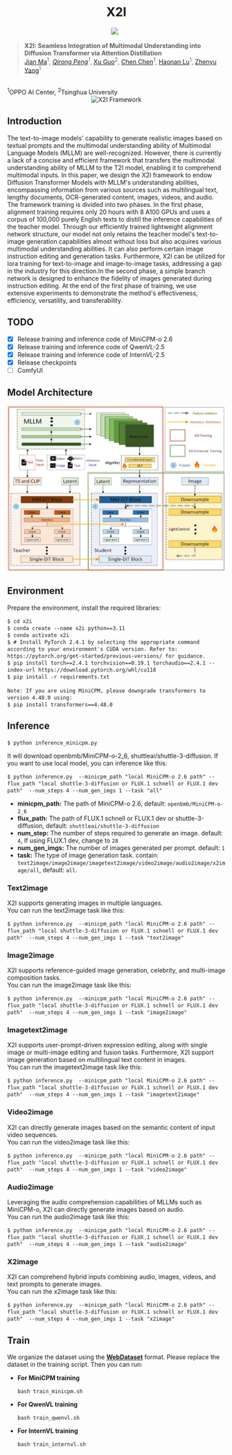 <div align="center">
  <h1>X2I</h1>
<a href='https://export.arxiv.org/abs/2503.06134'><img src='https://img.shields.io/badge/arXiv-2503.06134-b31b1b.svg'></a> &nbsp;
</div>


> **X2I: Seamless Integration of Multimodal Understanding into Diffusion Transformer via Attention Distillation**
> <br>
[Jian Ma](https://scholar.google.com/citations?hl=zh-CN&user=XtzIT8UAAAAJ)<sup>1</sup>*, 
[Qirong Peng](https://scholar.google.com/citations?view_op=list_works&hl=zh-CN&user=gUPpazEAAAAJ)<sup>1</sup>*, 
[Xu Guo](https://github.com/Guoxu1233)<sup>2</sup>, 
[Chen Chen](https://scholar.google.com/citations?user=CANDhfAAAAAJ&hl=zh-CN)<sup>1</sup>,
[Haonan Lu](https://scholar.google.com/citations?user=EPBgKu0AAAAJ&hl=en)<sup>1</sup>,
[Zhenyu Yang](https://scholar.google.com/citations?user=rZ15gC4AAAAJ)<sup>1</sup>
<br>
<sup>1</sup>OPPO AI Center, <sup>2</sup>Tsinghua University
<br>

<div align="center">
  <img src="assets/figures/intro.jpg" alt="X2I Framework">
</div>

## Introduction

The text-to-image models' capability to generate realistic images based on textual prompts and the multimodal understanding ability of Multimodal Language Models (MLLM) are well-recognized. However, there is currently a lack of a concise and efficient framework that transfers the multimodal understanding ability of MLLM to the T2I model, enabling it to comprehend multimodal inputs. In this paper, we design the X2I framework to endow Diffusion Transformer Models with MLLM's understanding abilities, encompassing information from various sources such as multilingual text, lengthy documents, OCR-generated content, images, videos, and audio. The framework training is divided into two phases. In the first phase, alignment training requires only 20 hours with 8 A100 GPUs and uses a corpus of 100,000 purely English texts to distill the inference capabilities of the teacher model. Through our efficiently trained lightweight alignment network structure, our model not only retains the teacher model's text-to-image generation capabilities almost without loss but also acquires various multimodal understanding abilities. It can also perform certain image instruction editing and generation tasks. Furthermore, X2I can be utilized for lora training for text-to-image and image-to-image tasks, addressing a gap in the industry for this direction.In the second phase, a simple branch network is designed to enhance the fidelity of images generated during instruction editing. At the end of the first phase of training, we use extensive experiments to demonstrate the method's effectiveness, efficiency, versatility, and transferability.

## TODO
- [x] Release training and inference code of MiniCPM-o 2.6
- [x] Release training and inference code of QwenVL-2.5
- [x] Release training and inference code of InternVL-2.5
- [x] Release checkpoints
- [ ] ComfyUI

## Model Architecture
![framework](assets/figures/method.jpg "framework")
## Environment

Prepare the environment, install the required libraries:

```shell
$ cd x2i
$ conda create --name x2i python==3.11
$ conda activate x2i
$ # Install PyTorch 2.4.1 by selecting the appropriate command according to your environment's CUDA version. Refer to: https://pytorch.org/get-started/previous-versions/ for guidance.
$ pip install torch==2.4.1 torchvision==0.19.1 torchaudio==2.4.1 --index-url https://download.pytorch.org/whl/cu118
$ pip install -r requirements.txt

Note: If you are using MiniCPM, please downgrade transformers to version 4.48.0 using:
$ pip install transformers==4.48.0
```

## Inference

```shell
$ python inference_minicpm.py
```

It will download openbmb/MiniCPM-o-2_6, shuttleai/shuttle-3-diffusion.
If you want to use local model, you can inference like this:

```shell
$ python inference.py  --minicpm_path "local MiniCPM-o 2.6 path" --flux_path "local shuttle-3-diffusion or FLUX.1 schnell or FLUX.1 dev path"  --num_steps 4 --num_gen_imgs 1 --task "all"
```
- **minicpm_path:** The path of MiniCPM-o 2.6, default: `openbmb/MiniCPM-o-2_6`
- **flux_path:** The path of FLUX.1 schnell or FLUX.1 dev or shuttle-3-diffusion, default: `shuttleai/shuttle-3-diffusion`
- **num_step:** The number of steps required to generate an image. default: `4`, If using FLUX.1 dev, change to `28`
- **num_gen_imgs:** The number of images generated per prompt. default: `1`
- **task:** The type of image generation task. contain: `text2image/image2image/imagetext2image/video2image/audio2image/x2image/all`, default: `all`.

### Text2image

X2I supports generating images in multiple languages. <br/>
You can run the text2image task like this:

```shell
$ python inference.py  --minicpm_path "local MiniCPM-o 2.6 path" --flux_path "local shuttle-3-diffusion or FLUX.1 schnell or FLUX.1 dev path"  --num_steps 4 --num_gen_imgs 1 --task "text2image"
```

### Image2image

X2I supports reference-guided image generation, celebrity, and multi-image composition tasks. <br/>
You can run the image2image task like this:


```shell
$ python inference.py  --minicpm_path "local MiniCPM-o 2.6 path" --flux_path "local shuttle-3-diffusion or FLUX.1 schnell or FLUX.1 dev path"  --num_steps 4 --num_gen_imgs 1 --task "image2image"
```


### Imagetext2image

X2I supports user-prompt-driven expression editing, along with single image or multi-image editing and fusion tasks. Furthermore, X2I support image generation based on multilingual text content in images. <br/>
You can run the imagetext2image task like this:

```shell
$ python inference.py  --minicpm_path "local MiniCPM-o 2.6 path" --flux_path "local shuttle-3-diffusion or FLUX.1 schnell or FLUX.1 dev path"  --num_steps 4 --num_gen_imgs 1 --task "imagetext2image"
```

### Video2image

X2I can directly generate images based on the semantic content of input video sequences. <br/>
You can run the video2image task like this:

```shell
$ python inference.py  --minicpm_path "local MiniCPM-o 2.6 path" --flux_path "local shuttle-3-diffusion or FLUX.1 schnell or FLUX.1 dev path"  --num_steps 4 --num_gen_imgs 1 --task "video2image"
```

### Audio2image

Leveraging the audio comprehension capabilities of MLLMs such as MiniCPM-o, X2I can directly generate images based on audio.<br/>
You can run the audio2image task like this:

```shell
$ python inference.py  --minicpm_path "local MiniCPM-o 2.6 path" --flux_path "local shuttle-3-diffusion or FLUX.1 schnell or FLUX.1 dev path"  --num_steps 4 --num_gen_imgs 1 --task "audio2image"
```

### X2image

X2I can comprehend hybrid inputs combining audio, images, videos, and text prompts to generate images.<br/>
You can run the x2image task like this:


```shell
$ python inference.py  --minicpm_path "local MiniCPM-o 2.6 path" --flux_path "local shuttle-3-diffusion or FLUX.1 schnell or FLUX.1 dev path"  --num_steps 4 --num_gen_imgs 1 --task "x2image"
```


## Train
We organize the dataset using the **[WebDataset](https://github.com/webdataset/webdataset)** format. 
Please replace the dataset in the training script.
Then you can run:

   - **For MiniCPM training**  
     ```shell
     bash train_minicpm.sh
     ```

   - **For QwenVL training**  
     ```shell
     bash train_qwenvl.sh
     ```

   - **For InternVL training**  
     ```shell
     bash train_internvl.sh
     ```




